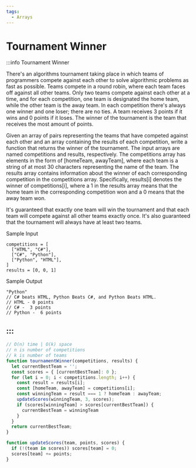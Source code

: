```yaml
---
tags:
  - Arrays
---
```


# Tournament Winner

:::info Tournament Winner

There's an algorithms tournament taking place in which teams of programmers compete against each other to solve algorithmic problems as fast as possible. Teams compete in a round robin, where each team faces off against all other teams. Only two teams compete against each other at a time, and for each competition, one team is designated the home team, while the other team is the away team. In each competition there's always one winner and one loser; there are no ties. A team receives 3 points if it wins and 0 points if it loses. The winner of the tournament is the team that receives the most amount of points.

Given an array of pairs representing the teams that have competed against each other and an array containing the results of each competition, write a function that returns the winner of the tournament. The input arrays are named competitions and results, respectively. The competitions array has elements in the form of [homeTeam, awayTeam], where each team is a string of at most 30 characters representing the name of the team. The results array contains information about the winner of each corresponding competition in the competitions array. Specifically, results[i] denotes the winner of competitions[i], where a 1 in the results array means that the home team in the corresponding competition won and a 0 means that the away team won.

It's guaranteed that exactly one team will win the tournament and that each team will compete against all other teams exactly once. It's also guaranteed that the tournament will always have at least two teams.

Sample Input
```
competitions = [
  ["HTML", "C#"],
  ["C#", "Python"],
  ["Python", "HTML"],
]
results = [0, 0, 1]
```

Sample Output
```
"Python"
// C# beats HTML, Python Beats C#, and Python Beats HTML.
// HTML - 0 points 
// C# -  3 points
// Python -  6 points
```
:::
---

```js title="Solution 1"
// O(n) time | O(k) space
// n is number of competitions
// k is number of teams
function tournamentWinner(competitions, results) {
  let currentBestTeam = '';
  const scores = { [currentBestTeam]: 0 };
  for (let i = 0; i < competitions.length; i++) {
    const result = results[i];
    const [homeTeam, awayTeam] = competitions[i];
    const winningTeam = result === 1 ? homeTeam : awayTeam;
    updateScores(winningTeam, 3, scores);
    if (scores[winningTeam] > scores[currentBestTeam]) {
      currentBestTeam = winningTeam
    }
  }
  return currentBestTeam;
}

function updateScores(team, points, scores) {
  if (!(team in scores)) scores[team] = 0;
  scores[team] += points;
}
```
